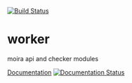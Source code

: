 [![Build Status](https://travis-ci.org/moira-alert/worker.svg?branch=master)](https://travis-ci.org/moira-alert/worker)

# worker
moira api and checker modules

[Documentation](http://moira.readthedocs.org) [![Documentation Status](https://readthedocs.org/projects/moira/badge/?version=latest)](http://moira.readthedocs.org/en/latest/?badge=latest)